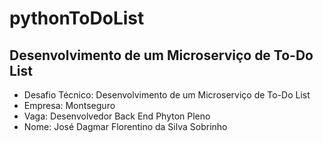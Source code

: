 # pythonToDoList
## Desenvolvimento de um Microserviço de To-Do List
- Desafio Técnico: Desenvolvimento de um Microserviço de To-Do List
- Empresa: Montseguro
- Vaga: Desenvolvedor Back End Phyton Pleno
- Nome: José Dagmar Florentino da Silva Sobrinho
